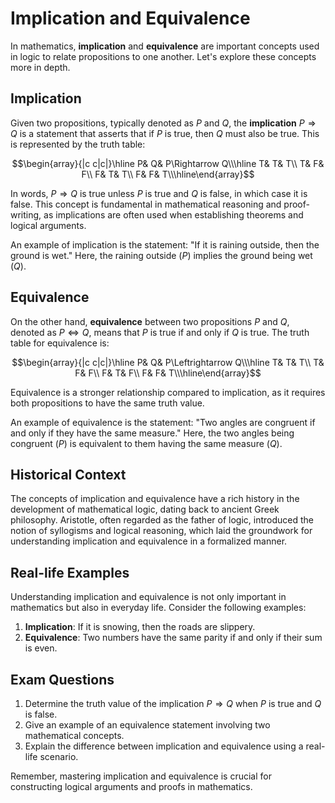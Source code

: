 # Implication and Equivalence

In mathematics, **implication** and **equivalence** are important concepts used in logic to relate propositions to one another. Let's explore these concepts more in depth.

## Implication

Given two propositions, typically denoted as $P$ and $Q$, the **implication** $P\Rightarrow Q$ is a statement that asserts that if $P$ is true, then $Q$ must also be true. This is represented by the truth table:

$$\begin{array}{|c c|c|}\hline
P& Q& P\Rightarrow Q\\\hline
T& T& T\\
T& F& F\\
F& T& T\\
F& F& T\\\hline\end{array}$$

In words, $P\Rightarrow Q$ is true unless $P$ is true and $Q$ is false, in which case it is false. This concept is fundamental in mathematical reasoning and proof-writing, as implications are often used when establishing theorems and logical arguments.

An example of implication is the statement: "If it is raining outside, then the ground is wet." Here, the raining outside ($P$) implies the ground being wet ($Q$).

## Equivalence

On the other hand, **equivalence** between two propositions $P$ and $Q$, denoted as $P\Leftrightarrow Q$, means that $P$ is true if and only if $Q$ is true. The truth table for equivalence is:

$$\begin{array}{|c c|c|}\hline
P& Q& P\Leftrightarrow Q\\\hline
T& T& T\\
T& F& F\\
F& T& F\\
F& F& T\\\hline\end{array}$$

Equivalence is a stronger relationship compared to implication, as it requires both propositions to have the same truth value.

An example of equivalence is the statement: "Two angles are congruent if and only if they have the same measure." Here, the two angles being congruent ($P$) is equivalent to them having the same measure ($Q$).

## Historical Context

The concepts of implication and equivalence have a rich history in the development of mathematical logic, dating back to ancient Greek philosophy. Aristotle, often regarded as the father of logic, introduced the notion of syllogisms and logical reasoning, which laid the groundwork for understanding implication and equivalence in a formalized manner.

## Real-life Examples

Understanding implication and equivalence is not only important in mathematics but also in everyday life. Consider the following examples:

1. **Implication**: If it is snowing, then the roads are slippery.
2. **Equivalence**: Two numbers have the same parity if and only if their sum is even.

## Exam Questions

1. Determine the truth value of the implication $P\Rightarrow Q$ when $P$ is true and $Q$ is false.
2. Give an example of an equivalence statement involving two mathematical concepts.
3. Explain the difference between implication and equivalence using a real-life scenario.

Remember, mastering implication and equivalence is crucial for constructing logical arguments and proofs in mathematics.